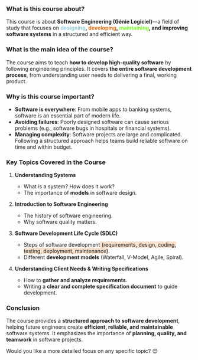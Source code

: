 ### **What is this course about?**

This course is about **Software Engineering (Génie Logiciel)**—a field of study that focuses on **<font color="#92cddc">designing</font>, <font color="#e36c09">developing</font>, <font color="#76ff1c">maintaining</font>, and improving software systems** in a structured and efficient way.

### **What is the main idea of the course?**

The course aims to teach **how to develop high-quality software** by following engineering principles. It covers **the entire software development process**, from understanding user needs to delivering a final, working product.

### **Why is this course important?**

- **Software is everywhere**: From mobile apps to banking systems, software is an essential part of modern life.
- **Avoiding failures**: Poorly designed software can cause serious problems (e.g., software bugs in hospitals or financial systems).
- **Managing complexity**: Software projects are large and complicated. Following a structured approach helps teams build reliable software on time and within budget.

### **Key Topics Covered in the Course**

1. **Understanding Systems**
    
    - What is a system? How does it work?
    - The importance of **models** in software design.
2. **Introduction to Software Engineering**
    
    - The history of software engineering.
    - Why software quality matters.
3. **Software Development Life Cycle (SDLC)**
    
    - Steps of software development<span style="background:rgba(240, 107, 5, 0.2)"> (requirements, design, coding, testing, deployment, maintenance)</span>.
    - Different **development models** (Waterfall, V-Model, Agile, Spiral).
4. **Understanding Client Needs & Writing Specifications**
    
    - How to **gather and analyze requirements**.
    - Writing a **clear and complete specification document** to guide development.

### **Conclusion**

The course provides a **structured approach to software development**, helping future engineers create **efficient, reliable, and maintainable** software systems. It emphasizes the importance of **planning, quality, and teamwork** in software projects.

Would you like a more detailed focus on any specific topic? 😊